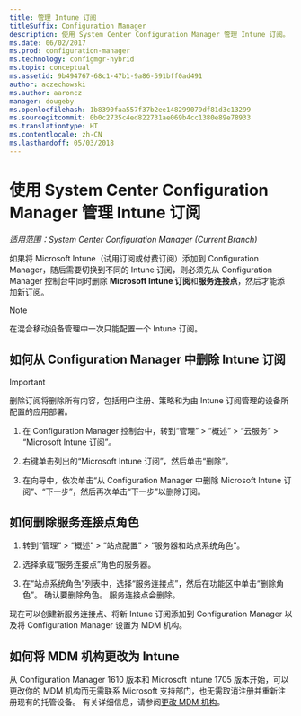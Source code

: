 ```yaml
---
title: 管理 Intune 订阅
titleSuffix: Configuration Manager
description: 使用 System Center Configuration Manager 管理 Intune 订阅。
ms.date: 06/02/2017
ms.prod: configuration-manager
ms.technology: configmgr-hybrid
ms.topic: conceptual
ms.assetid: 9b494767-68c1-47b1-9a86-591bff0ad491
author: aczechowski
ms.author: aaroncz
manager: dougeby
ms.openlocfilehash: 1b8390faa557f37b2ee148299079df81d3c13299
ms.sourcegitcommit: 0b0c2735c4ed822731ae069b4cc1380e89e78933
ms.translationtype: HT
ms.contentlocale: zh-CN
ms.lasthandoff: 05/03/2018
---
```

# <a name="manage-an-intune-subscription-associated-with-system-center-configuration-manager"></a>使用 System Center Configuration Manager 管理 Intune 订阅

*适用范围：System Center Configuration Manager (Current Branch)*

如果将 Microsoft Intune（试用订阅或付费订阅）添加到 Configuration Manager，随后需要切换到不同的 Intune 订阅，则必须先从 Configuration Manager 控制台中同时删除 **Microsoft Intune 订阅**和**服务连接点**，然后才能添加新订阅。

> [!NOTE]
> 在混合移动设备管理中一次只能配置一个 Intune 订阅。

## <a name="how-to-delete-an-intune-subscription-from-configuration-manager"></a>如何从 Configuration Manager 中删除 Intune 订阅

> [!IMPORTANT]
>  删除订阅将删除所有内容，包括用户注册、策略和为由 Intune 订阅管理的设备所配置的应用部署。

1.  在 Configuration Manager 控制台中，转到“管理” > “概述” > “云服务” > “Microsoft Intune 订阅”。

2.  右键单击列出的“Microsoft Intune 订阅”，然后单击“删除”。

3.   在向导中，依次单击“从 Configuration Manager 中删除 Microsoft Intune 订阅”、“下一步”，然后再次单击“下一步”以删除订阅。


## <a name="how-to-remove-the-service-connection-point-role"></a>如何删除服务连接点角色

1.  转到“管理” > “概述” > “站点配置” > “服务器和站点系统角色”。

2.  选择承载“服务连接点”角色的服务器。

3.  在“站点系统角色”列表中，选择“服务连接点”，然后在功能区中单击“删除角色”。 确认要删除角色。 服务连接点会删除。

现在可以创建新服务连接点、将新 Intune 订阅添加到 Configuration Manager 以及将 Configuration Manager 设置为 MDM 机构。

## <a name="how-to-change-mdm-authority-to-intune"></a>如何将 MDM 机构更改为 Intune
从 Configuration Manager 1610 版本和 Microsoft Intune 1705 版本开始，可以更改你的 MDM 机构而无需联系 Microsoft 支持部门，也无需取消注册并重新注册现有的托管设备。 有关详细信息，请参阅[更改 MDM 机构](/sccm/mdm/deploy-use/change-mdm-authority)。
